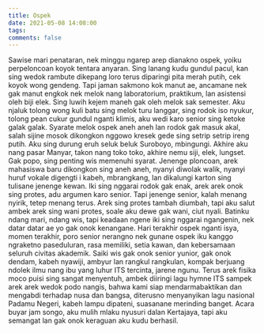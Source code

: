 ```yaml
---
title: Ospek
date: 2021-05-08 14:08:00
tags:
comments: false
---
```

Sawise mari penataran, nek minggu ngarep arep dianakno ospek, yoiku perpeloncoan koyok tentara anyaran. Sing lanang kudu gundul pacul, kan sing wedok rambute dikepang loro terus diparingi pita merah putih, cek koyok wong gendeng. Tapi jaman sakmono kok manut ae, ancamane nek gak manut engkok nek melok nang laboratorium, praktikum, lan asistensi oleh biji elek. Sing luwih kejem maneh gak oleh melok sak semester.
Aku njaluk tolong wong kuli batu sing melok turu langgar, sing rodok iso nyukur, tolong pean cukur gundul nganti klimis, aku wedi karo senior sing ketoke galak galak.
Syarate melok ospek aneh aneh lan rodok gak masuk akal, salah sijine mosok dikongkon nggowo kresek gede sing setrip setrip ireng putih. Aku sing durung eruh seluk beluk Suroboyo, mbingungi. Akhire aku nang pasar Manyar, takon nang toko toko, akhire nemu siji, elek, lungset.
Gak popo, sing penting wis memenuhi syarat.
Jenenge ploncoan, arek mahasiswa baru dikongkon sing aneh aneh, nyanyi diwolak walik, nyanyi huruf vokale digengti i kabeh, mbrangkang, lan dikalungi karton sing tulisane jenenge kewan. Iki sing nggarai rodok gak enak, arek arek onok sing protes, adu argumen karo senior. Tapi jenenge senior, kalah menang nyirik, tetep menang terus. Arek sing protes tambah diumbah, tapi aku salut ambek arek sing wani protes, soale aku dewe gak wani, ciut nyali. Batinku ndang mari, ndang wis, tapi keadaan ngene iki sing nggarai ngangenin, nek datar datar ae yo gak onok kenangane.
Hari terakhir ospek nganti isya, momen terakhir, poro senior nerangno nek gunane ospek iku kanggo ngraketno paseduluran, rasa memiliki, setia kawan, dan kebersamaan seluruh civitas akademik. Saiki wis gak onok senior yunior, gak onok dendam, kabeh nyawiji, ambyur lan rangkul rangkulan, kompak berjuang ndolek ilmu nang ibu yang luhur ITS tercinta, jarene ngunu. Terus arek fisika moco puisi sing sangat menyentuh, ambek diiringi lagu hymne ITS sampek arek arek wedok podo nangis, bahwa kami siap mendarmabaktikan dan mengabdi terhadap nusa dan bangsa, diterusno menyanyikan lagu nasional Padamu Negeri, kabeh lampu dipateni, suasanane merinding banget. Acara buyar jam songo, aku mulih mlaku nyusuri dalan Kertajaya, tapi aku semangat lan gak onok keraguan aku kudu berhasil.
